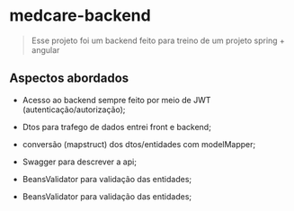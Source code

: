 # medcare-backend
> Esse projeto foi um backend feito para treino de um projeto spring + angular

## Aspectos abordados

* Acesso ao backend sempre feito por meio de JWT (autenticação/autorização);

* Dtos para trafego de dados entrei front e backend;

* conversão (mapstruct) dos dtos/entidades com modelMapper;

* Swagger para descrever a api;

* BeansValidator para validação das entidades;

* BeansValidator para validação das entidades;

